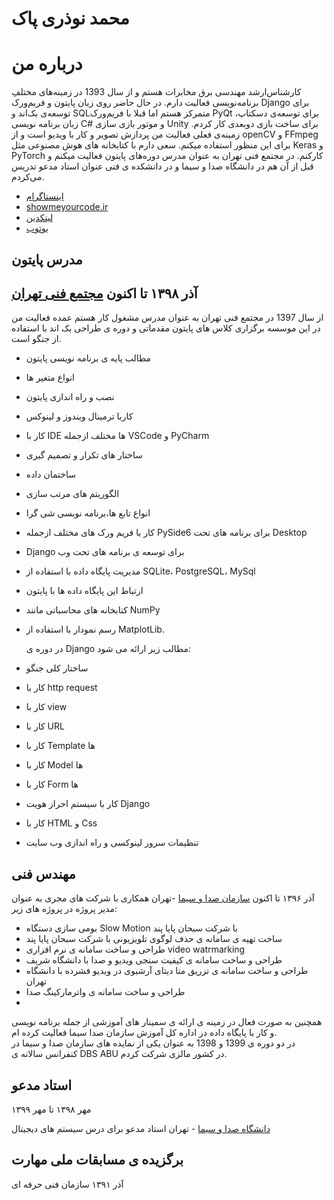 <!--
### Hi there 👋


**MohammadNPak/MohammadNPak** is a ✨ _special_ ✨ repository because its `README.md` (this file) appears on your GitHub profile.

Here are some ideas to get you started:


- 🔭 I’m currently working on ...
- 🌱 I’m currently learning ...
- 👯 I’m looking to collaborate on ...
- 🤔 I’m looking for help with ...
- 💬 Ask me about ...
- 📫 How to reach me: ...
- 😄 Pronouns: ...
- ⚡ Fun fact: ...
-->

# محمد نوذری پاک

# درباره من


کارشناس‌ارشد مهندسی برق مخابرات هستم و از سال 1393 در زمینه‌های مختلفِ برنامه‌نویسی فعالیت دارم. در حال حاضر روی زبان پایتون و فریم‌ورک Django برای توسعه‌ی بک‌اند و SQLمتمرکز هستم اما قبلا با فریم‌ورک PyQt برای توسعه‌ی دسکتاپ، زبان برنامه نویسی C# و موتور بازی سازی Unity برای ساخت بازی دوبعدی کار کردم. زمینه‌ی فعلی فعالیت من پردازش تصویر و کار با ویدیو است و از openCV و FFmpeg برای این منظور استفاده میکنم. سعی دارم با کتابخانه های هوش مصنوعی مثل Keras و PyTorch کارکنم. در مجتمع فنی تهران به عنوان مدرس دوره‌های پایتون فعالیت میکنم و قبل از آن هم در دانشگاه صدا و سیما و در دانشکده ی فنی عنوان استاد مدعو تدریس می‌کردم.


- [اینستاگرام](https://www.instagram.com/showmeyourcode.ir)
- [showmeyourcode.ir](https://www.showmeyourcode.ir/)
- [لینکدین](https://www.linkedin.com/in/mohammad-nozari-pak-679659120)
- [یوتوب](https://youtube.com/channel/UC6VSQJXsM_Uv3eXJaVC2MTA)

## مدرس پایتون
##  آذر ۱۳۹۸ تا اکنون [مجتمع فنی تهران](http://enghelabmft.com)

از سال 1397 در مجتمع فنی تهران به عنوان مدرس مشغول کار هستم عمده فعالیت من در این موسسه برگزاری کلاس های پایتون مقدماتی و دوره ی طراحی بک اند با استفاده از جنگو است.
- مطالب پایه ی برنامه نویسی پایتون  
- انواع متغیر ها  
- نصب و راه اندازی پایتون  
- کاربا ترمینال ویندوز و لینوکس  
- کار با IDE ها مختلف ازجمله VSCode و PyCharm

- ساختار های تکرار و تصمیم گیری
- ساختمان داده
- الگوریتم های مرتب سازی
- انواع تابع ها،برنامه نویسی شی گرا
- کار با فریم ورک های مختلف ازجمله PySide6 برای برنامه های تحت Desktop
- Django برای توسعه ی برنامه های تحت وب
- مدیریت پایگاه داده با استفاده از SQLite، PostgreSQL، MySql
- ارتباط این پایگاه داده ها با پایتون
- کتابخانه های محاسباتی مانند NumPy
- رسم نمودار با استفاده از MatplotLib.  

    در دوره ی Django مطالب زیر ارائه می شود:
- ساختار کلی جنگو
- کار با http request
- کار با view
- کار با URL
- کار با Template ها
- کار با Model ها
- کار با Form ها
- کار با سیستم احراز هویت Django
- کار با HTML و Css
- تنظیمات سرور لینوکسی و راه اندازی وب سایت

## مهندس فنی

آذر ۱۳۹۶ تا اکنون
[سازمان صدا و سیما](http://rd.irib.ir) -تهران
همکاری با شرکت های مجری به عنوان مدیر پروژه در پروژه های زیر:  
- بومی سازی دستگاه Slow Motion با شرکت سبحان پایا پند  
- ساخت تهیه ی سامانه ی حذف لوگوی تلویزیونی با شرکت سبحان پایا پند  
- طراحی و ساخت سامانه ی نرم افزاری video watrmarking  
- طراحی و ساخت سامانه ی کیفیت سنجی ویدیو و صدا با دانشگاه شریف  
- طراحی و ساخت سامانه ی تزریق متا دیتای آرشیوی در ویدیو فشرده با دانشگاه تهران  
- طراحی و ساخت سامانه ی واترمارکینگ صدا
-   
همچنین به صورت فعال در زمینه ی ارائه ی سمینار های آموزشی از جمله برنامه نویسی و کار با پایگاه داده در اداره کل آموزش سازمان صدا سیما فعالیت کرده ام.  
در دو دوره ی 1399 و 1398 به عنوان یکی از نمایده های سازمان صدا و سیما در کنفرانس سالانه ی DBS ABU در کشور مالزی شرکت کردم.


## استاد مدعو

مهر ۱۳۹۸ تا مهر ۱۳۹۹

[دانشگاه صدا و سیما](http://www.iribu.ir) - تهران
استاد مدعو برای درس سیستم های دیجیتال

## برگزیده ی مسابقات ملی مهارت

آذر ۱۳۹۱
سازمان فنی حرفه ای
